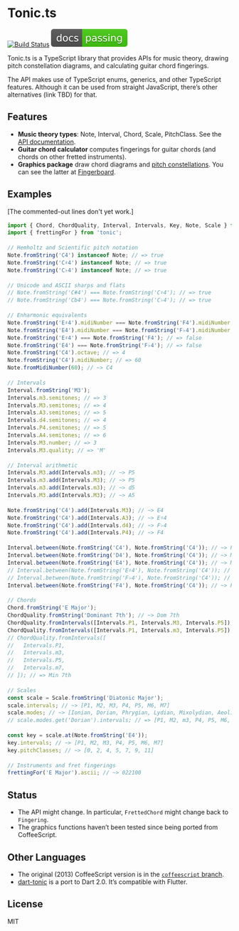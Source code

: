 # Tonic.ts

[![Build Status](https://travis-ci.org/osteele/tonic.ts.svg?branch=master)](https://travis-ci.org/osteele/tonic.ts)
[![Docs](./docs/docs-badge.svg)](http://osteele.github.io/tonic.ts/)

Tonic.ts is a TypeScript library that provides APIs for music theory, drawing
pitch constellation diagrams, and calculating guitar chord fingerings.

The API makes use of TypeScript enums, generics, and other TypeScript features. Although it can be used from straight
JavaScript, there’s other alternatives (link TBD) for that.

## Features

* **Music theory types**: Note, Interval, Chord, Scale, PitchClass. See the [API
  documentation](http://osteele.github.io/tonic.ts/).
* **Guitar chord calculator** computes fingerings for guitar chords (and chords
  on other fretted instruments).
* **Graphics package** draw chord diagrams and [pitch
  constellations](https://en.wikipedia.org/wiki/Chromatic_circle#Pitch_constellation).
  You can see the latter at
  [Fingerboard](http://osteele.github.io/fingerboard/).

## Examples

\[The commented-out lines don't yet work.\]

```typescript
import { Chord, ChordQuality, Interval, Intervals, Key, Note, Scale } from 'tonic';
import { frettingFor } from 'tonic';

// Hemholtz and Scientific pitch notation
Note.fromString('C4') instanceof Note; // => true
Note.fromString('C♯4') instanceof Note; // => true
Note.fromString('C♭4') instanceof Note; // => true

// Unicode and ASCII sharps and flats
// Note.fromString('C#4') === Note.fromString('C♯4'); // => true
// Note.fromString('Cb4') === Note.fromString('C♭4'); // => true

// Enharmonic equivalents
Note.fromString('E♯4').midiNumber === Note.fromString('F4').midiNumber; // => true
Note.fromString('E4').midiNumber === Note.fromString('F♭4').midiNumber; // => true
Note.fromString('E♯4') === Note.fromString('F4'); // => false
Note.fromString('E4') === Note.fromString('F♭4'); // => false
Note.fromString('C4').octave; // => 4
Note.fromString('C4').midiNumber; // => 60
Note.fromMidiNumber(60); // ~> C4

// Intervals
Interval.fromString('M3');
Intervals.m3.semitones; // => 3
Intervals.M3.semitones; // => 4
Intervals.A3.semitones; // => 5
Intervals.d4.semitones; // => 4
Intervals.P4.semitones; // => 5
Intervals.A4.semitones; // => 6
Intervals.M3.number; // => 3
Intervals.M3.quality; // => 'M'

// Interval arithmetic
Intervals.M3.add(Intervals.m3); // ~> P5
Intervals.m3.add(Intervals.M3); // ~> P5
Intervals.m3.add(Intervals.m3); // ~> d5
Intervals.M3.add(Intervals.M3); // ~> A5

Note.fromString('C4').add(Intervals.M3); // ~> E4
Note.fromString('C4').add(Intervals.A3); // ~> E♯4
Note.fromString('C4').add(Intervals.d4); // ~> F♭4
Note.fromString('C4').add(Intervals.P4); // ~> F4

Interval.between(Note.fromString('C4'), Note.fromString('C4')); // ~> P1
Interval.between(Note.fromString('D4'), Note.fromString('C4')); // ~> M2
Interval.between(Note.fromString('E4'), Note.fromString('C4')); // ~> M3
// Interval.between(Note.fromString('E♯4'), Note.fromString('C4')); // ~> A3
// Interval.between(Note.fromString('F♭4'), Note.fromString('C4')); // ~> d4
Interval.between(Note.fromString('F4'), Note.fromString('C4')); // ~> P4

// Chords
Chord.fromString('E Major');
ChordQuality.fromString('Dominant 7th'); // ~> Dom 7th
ChordQuality.fromIntervals([Intervals.P1, Intervals.M3, Intervals.P5]); // ~> Major
ChordQuality.fromIntervals([Intervals.P1, Intervals.m3, Intervals.P5]); // ~> Minor
// ChordQuality.fromIntervals([
//   Intervals.P1,
//   Intervals.m3,
//   Intervals.P5,
//   Intervals.m7,
// ]); // => Min 7th

// Scales
const scale = Scale.fromString('Diatonic Major');
scale.intervals; // ~> [P1, M2, M3, P4, P5, M6, M7]
scale.modes; // ~> [Ionian, Dorian, Phrygian, Lydian, Mixolydian, Aeolian, Locrian]
// scale.modes.get('Dorian').intervals; // => [P1, M2, m3, P4, P5, M6, m7]

const key = scale.at(Note.fromString('E4'));
key.intervals; // ~> [P1, M2, M3, P4, P5, M6, M7]
key.pitchClasses; // ~> [0, 2, 4, 5, 7, 9, 11]

// Instruments and fret fingerings
frettingFor('E Major').ascii; // ~> 022100
```

## Status

* The API might change. In particular, `FrettedChord` might change back to
  `Fingering`.
* The graphics functions haven’t been tested since being ported from
  CoffeeScript.

## Other Languages

* The original (2013) CoffeeScript version is in the [`coffeescript`
  branch](https://github.com/osteele/tonic.ts/tree/typescript).
* [dart-tonic](https://github.com/osteele/dart-tonic) is a port to Dart 2.0. It’s compatible with Flutter.

## License

MIT
